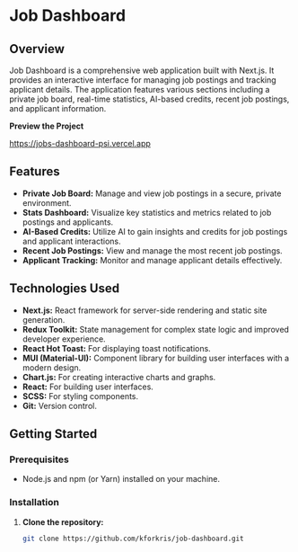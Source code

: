 # Job Dashboard

## Overview

Job Dashboard is a comprehensive web application built with Next.js. It provides an interactive interface for managing job postings and tracking applicant details. The application features various sections including a private job board, real-time statistics, AI-based credits, recent job postings, and applicant information.

**Preview the Project**

https://jobs-dashboard-psi.vercel.app

## Features

- **Private Job Board:** Manage and view job postings in a secure, private environment.
- **Stats Dashboard:** Visualize key statistics and metrics related to job postings and applicants.
- **AI-Based Credits:** Utilize AI to gain insights and credits for job postings and applicant interactions.
- **Recent Job Postings:** View and manage the most recent job postings.
- **Applicant Tracking:** Monitor and manage applicant details effectively.

## Technologies Used

- **Next.js:** React framework for server-side rendering and static site generation.
- **Redux Toolkit:** State management for complex state logic and improved developer experience.
- **React Hot Toast:** For displaying toast notifications.
- **MUI (Material-UI):** Component library for building user interfaces with a modern design.
- **Chart.js:** For creating interactive charts and graphs.
- **React:** For building user interfaces.
- **SCSS:** For styling components.
- **Git:** Version control.

## Getting Started

### Prerequisites

- Node.js and npm (or Yarn) installed on your machine.

### Installation

1. **Clone the repository:**

   ```bash
   git clone https://github.com/kforkris/job-dashboard.git
   ```
